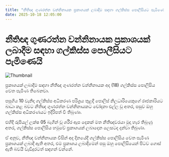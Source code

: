 ```yaml
---
title: "නීතිඥ ගුණරත්න වන්නිනායක ප්‍රකාශයක් ලබාදීම සඳහා ගල්කිස්ස පොලීසියට පැමිණෙයි"
date: 2025-10-18 12:05:00
---
```


# නීතිඥ ගුණරත්න වන්නිනායක ප්‍රකාශයක් ලබාදීම සඳහා ගල්කිස්ස පොලීසියට පැමිණෙයි

![Thumbnail](https://helakuru.sgp1.cdn.digitaloceanspaces.com/esana/images/lib/gunarathne-wanninayake-archived.jpg)

ප්‍රකාශයක් ලබාදීම සඳහා නීතීඥ ගුණරත්න වන්නිනායක අද (18) ගල්කිස්ස පොලිසිය වෙත පැමිණ තිබෙනවා.

පසුගිය 10 වැනිදා ගල්කිස්ස අධිකරණ පරිශ්‍රය තුළදී පොලිස් නිලධාරියෙකුගේ රාජකාරියට බාධා කළ බවට නීතීඥ ගුණරත්න වන්නිනායකට චෝදනා එල්ල වූ අතර, පසුව ඔහු ගල්කිස්ස අධිකරණයට ඉදිරිපත් වී තිබුණා.

එහිදී රුපියල් ලක්ෂ 05 බැගින් වූ ශරීර ඇප දෙකක් මත නීතීඥවරයා මුදා හැර තිබුණු අතර, ගල්කිස්ස පොලිසිය හමුවේ ප්‍රකාශයක් ලබාදෙන ලෙසටද දන්වා තිබුණා.

ඒ අනුව, නීතීඥ වන්නිනායක විසින් අද දිනයේදී ගල්කිස්ස පොලිසිය වෙත පැමිණ ප්‍රකාශයක් ලබාදී ඇති අතර, එම ප්‍රකාශය ලබාදීමෙන් පසු ඔහු පොලිසියෙන් පිටව ගොස් ඇති බවයි වැඩිදුරටත් සඳහන් වන්නේ.


